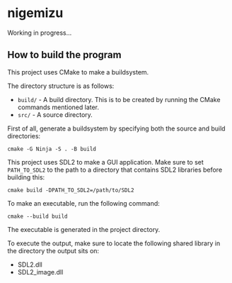 # nigemizu

Working in progress...


## How to build the program

This project uses CMake to make a buildsystem.

The directory structure is as follows:
-   `build/` - A build directory. This is to be created by running the CMake
    commands mentioned later.
-   `src/` - A source directory.

First of all, generate a buildsystem by specifying both the source and build
directories:
```
cmake -G Ninja -S . -B build
```

This project uses SDL2 to make a GUI application. Make sure to set
`PATH_TO_SDL2` to the path to a directory that contains SDL2 libraries before
building this:
```
cmake build -DPATH_TO_SDL2=/path/to/SDL2
```

To make an executable, run the following command:
```
cmake --build build
```

The executable is generated in the project directory.

To execute the output, make sure to locate the following shared library in the
directory the output sits on:
-   SDL2.dll
-   SDL2_image.dll
